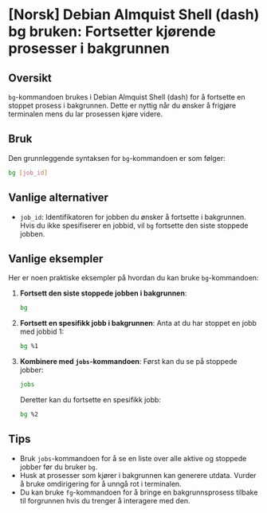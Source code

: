 # [Norsk] Debian Almquist Shell (dash) bg bruken: Fortsetter kjørende prosesser i bakgrunnen

## Oversikt
`bg`-kommandoen brukes i Debian Almquist Shell (dash) for å fortsette en stoppet prosess i bakgrunnen. Dette er nyttig når du ønsker å frigjøre terminalen mens du lar prosessen kjøre videre.

## Bruk
Den grunnleggende syntaksen for `bg`-kommandoen er som følger:

```bash
bg [job_id]
```

## Vanlige alternativer
- `job_id`: Identifikatoren for jobben du ønsker å fortsette i bakgrunnen. Hvis du ikke spesifiserer en jobbid, vil `bg` fortsette den siste stoppede jobben.

## Vanlige eksempler
Her er noen praktiske eksempler på hvordan du kan bruke `bg`-kommandoen:

1. **Fortsett den siste stoppede jobben i bakgrunnen**:
   ```bash
   bg
   ```

2. **Fortsett en spesifikk jobb i bakgrunnen**:
   Anta at du har stoppet en jobb med jobbid 1:
   ```bash
   bg %1
   ```

3. **Kombinere med `jobs`-kommandoen**:
   Først kan du se på stoppede jobber:
   ```bash
   jobs
   ```
   Deretter kan du fortsette en spesifikk jobb:
   ```bash
   bg %2
   ```

## Tips
- Bruk `jobs`-kommandoen for å se en liste over alle aktive og stoppede jobber før du bruker `bg`.
- Husk at prosesser som kjører i bakgrunnen kan generere utdata. Vurder å bruke omdirigering for å unngå rot i terminalen.
- Du kan bruke `fg`-kommandoen for å bringe en bakgrunnsprosess tilbake til forgrunnen hvis du trenger å interagere med den.